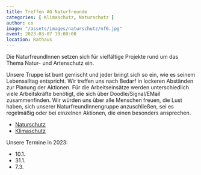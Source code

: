 ```yaml
---
title: Treffen AG Naturfreunde
categories: [ Klimaschutz, Naturschutz ]
author: co
image: "/assets/images/naturschutz/nf6.jpg"
event: 2023-03-07 19:00:00
location: Rathaus
---
```

Die NaturfreundInnen setzen sich für vielfältige Projekte rund um das Thema Natur- und Artenschutz ein.

Unsere Truppe ist bunt gemischt und jeder bringt sich so ein, wie es seinem Lebensalltag entspricht. Wir treffen uns nach Bedarf in lockeren Abständen zur Planung der Aktionen. Für die Arbeitseinsätze werden unterschiedlich viele Arbeitskräfte benötigt, die sich über Doodle/Signal/EMail zusammenfinden. Wir würden uns über alle Menschen freuen, die Lust haben, sich unserer NaturfreundInnengruppe anzuschließen, sei es regelmäßig oder bei einzelnen Aktionen, die einen besonders ansprechen. 

* [Naturschutz](/category/naturschutz)
* [Klimaschutz](/category/klimaschutz)

Unsere Termine in 2023:
* 10.1.
* 31.1.
* 7.3.
